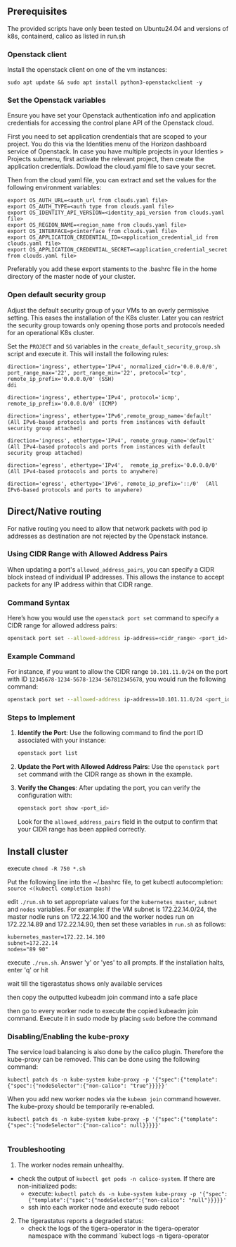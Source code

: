 ## Prerequisites
The provided scripts have only been tested on Ubuntu24.04 and versions of k8s, containerd, calico as listed in run.sh


### Openstack client

Install the openstack client on one of the vm instances:

```
sudo apt update && sudo apt install python3-openstackclient -y
```

### Set the Openstack variables

Ensure you have set your Openstack authentication info and application credentials for accessing the control plane API of the Openstack cloud.

First you need to set application crendentials that are scoped to your project. You do this via the Identities menu of the Horizon dashboard service of Openstack. In case you have multiple projects in your Identies > Projects submenu, first activate the relevant project, then create the application credentials. Dowload the cloud.yaml file to save your secret.

Then from the cloud yaml file, you can extract and set the values for the following environment variables:


```
export OS_AUTH_URL=<auth_url from clouds.yaml file>
export OS_AUTH_TYPE=<auth type from clouds.yaml file>
export OS_IDENTITY_API_VERSION=<identity_api_version from clouds.yaml file>
export OS_REGION_NAME=<region_name from clouds.yaml file>
export OS_INTERFACE=p<interface from clouds.yaml file>
export OS_APPLICATION_CREDENTIAL_ID=<application_credential_id from clouds.yaml file>
export OS_APPLICATION_CREDENTIAL_SECRET=<application_credential_secret from clouds.yaml file>
```


Preferably you add these export staments to the .bashrc file in the home directory of the master node of your cluster.


### Open default security group

Adjust the default security group of your VMs to an overly permissive setting. This eases the installation of the K8s cluster. Later you can restrict the security group towards only opening those ports and protocols needed for an operational K8s cluster.

Set the `PROJECT` and `SG` variables in the `create_default_security_group.sh` script and execute it. This will install the following rules:

```
direction='ingress', ethertype='IPv4', normalized_cidr='0.0.0.0/0', port_range_max='22', port_range_min='22', protocol='tcp', remote_ip_prefix='0.0.0.0/0' (SSH)                                                                                                            ddi

direction='ingress', ethertype='IPv4', protocol='icmp', remote_ip_prefix='0.0.0.0/0' (ICMP)

direction='ingress', ethertype='IPv6',remote_group_name='default'  (All IPv6-based protocols and ports from instances with default security group attached)

direction='ingress', ethertype='IPv4', remote_group_name='default' (All IPv4-based protocols and ports from instances with default security group attached)

direction='egress', ethertype='IPv4',  remote_ip_prefix='0.0.0.0/0' (All IPv4-based protocols and ports to anywhere)

direction='egress', ethertype='IPv6', remote_ip_prefix='::/0'  (All IPv6-based protocols and ports to anywhere)
```



## Direct/Native routing

For native routing you need to allow that network packets with pod ip addresses as destination are not rejected by the Openstack instance. 




### Using CIDR Range with Allowed Address Pairs

When updating a port's `allowed_address_pairs`, you can specify a CIDR block instead of individual IP addresses. This allows the instance to accept packets for any IP address within that CIDR range.

### Command Syntax

Here’s how you would use the `openstack port set` command to specify a CIDR range for allowed address pairs:

```bash
openstack port set --allowed-address ip-address=<cidr_range> <port_id>
```

### Example Command

For instance, if you want to allow the CIDR range `10.101.11.0/24` on the port with ID `12345678-1234-5678-1234-567812345678`, you would run the following command:

```bash
openstack port set --allowed-address ip-address=10.101.11.0/24 <port_id>
```

### Steps to Implement

1. **Identify the Port**: Use the following command to find the port ID associated with your instance:

   ```bash
   openstack port list
   ```

2. **Update the Port with Allowed Address Pairs**: Use the `openstack port set` command with the CIDR range as shown in the example.

3. **Verify the Changes**: After updating the port, you can verify the configuration with:

   ```bash
   openstack port show <port_id>
   ```

   Look for the `allowed_address_pairs` field in the output to confirm that your CIDR range has been applied correctly.



## Install cluster

execute `chmod -R 750 *.sh`

Put the following line into the ~/.bashrc file, to get kubectl autocompletion: `source <(kubectl completion bash)`

edit `./run.sh` to set appropriate values for the `kubernetes_master`, `subnet` and `nodes` variables. For example: if the VM subnet is 172.22.14.0/24, the master nodle runs on 172.22.14.100 and the worker nodes run on 172.22.14.89 and 172.22.14.90, then set these variables in `run.sh` as follows:
```
kubernetes_master=172.22.14.100
subnet=172.22.14
nodes="89 90"
```


execute `./run.sh`. Answer 'y' or 'yes' to all prompts. If the installation halts, enter 'q' or hit

wait till the tigerastatus shows only available services

then copy the outputted kubeadm join command into a safe place

then go to every worker node to execute the copied kubeadm join command. Execute it in sudo mode by placing `sudo` before the command


### Disabling/Enabling the kube-proxy
The service load balancing is also done by the calico plugin. Therefore the kube-proxy can be removed.
This can be done using the following command:

```
kubectl patch ds -n kube-system kube-proxy -p '{"spec":{"template":{"spec":{"nodeSelector":{"non-calico": "true"}}}}}'
```
When you add new worker nodes via the `kubeam join` command however. The kube-proxy should be temporarily re-enabled. 

```
kubectl patch ds -n kube-system kube-proxy -p '{"spec":{"template":{"spec":{"nodeSelector":{"non-calico": null}}}}}'
   
```

### Troubleshooting

1. The worker nodes remain unhealthy. 
 * check the output of `kubectl get pods -n calico-system`. If there are non-initialized pods:
   * execute: `kubectl patch ds -n kube-system kube-proxy -p '{"spec":{"template":{"spec":{"nodeSelector":{"non-calico": "null"}}}}}'`
   * ssh into each worker node and execute sudo reboot
2. The tigerastatus reports a degraded status:
   * check the logs of the tigera-operator in the tigera-operator namespace with the command `kubect logs -n tigera-operator <tigera-operator> 

